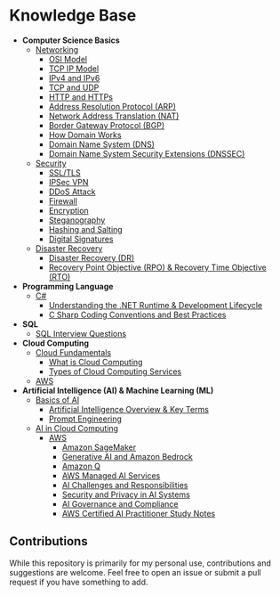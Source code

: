 # Knowledge Base

- **Computer Science Basics**
  - [Networking](./Computer-Science-Basics/Networking)
    - [OSI Model](./Computer-Science-Basics/Networking/OSI-Model.md)
    - [TCP IP Model](./Computer-Science-Basics/Networking/TCP-IP-Model.md)
    - [IPv4 and IPv6](./Computer-Science-Basics/Networking/IPv4-IPv6.md)
    - [TCP and UDP](./Computer-Science-Basics/Networking/TCP-UDP.md)
    - [HTTP and HTTPs](./Computer-Science-Basics/Networking/HTTP-HTTPs.md)
    - [Address Resolution Protocol (ARP)](./Computer-Science-Basics/Networking/ARP-Address-Resolution-Protocol.md)
    - [Network Address Translation (NAT)](./Computer-Science-Basics/Networking/NAT-Network-Address-Translation.md)
    - [Border Gateway Protocol (BGP)](./Computer-Science-Basics/Networking/BGP-Border-Gateway-Protocol.md)
    - [How Domain Works](./Computer-Science-Basics/Networking/How-Domain-Works.md)
    - [Domain Name System (DNS)](./Computer-Science-Basics/Networking/DNS-Domain-Name-System.md)
    - [Domain Name System Security Extensions (DNSSEC)](./Computer-Science-Basics/Networking/DNSSEC-Domain-Name-System-Security-Extensions.md)
  - [Security](./Computer-Science-Basics/Security)
    - [SSL/TLS](./Computer-Science-Basics/Security/SSL-TLS.md)
    - [IPSec VPN](./Computer-Science-Basics/Security/IPSec-VPN.md)
    - [DDoS Attack](./Computer-Science-Basics/Security/DDoS-Attack.md)
    - [Firewall](./Computer-Science-Basics/Security/Firewall.md)
    - [Encryption](./Computer-Science-Basics/Security/Encryption.md)
    - [Steganography](./Computer-Science-Basics/Security/Steganography.md)
    - [Hashing and Salting](./Computer-Science-Basics/Security/Hashing-Salting.md)
    - [Digital Signatures](./Computer-Science-Basics/Security/Digital-Signatures.md)
  - [Disaster Recovery](./Computer-Science-Basics/Disaster-Recovery)
    - [Disaster Recovery (DR)](./Computer-Science-Basics/Disaster-Recovery/Disaster-Recovery-Overview.md)
    - [Recovery Point Objective (RPO) & Recovery Time Objective (RTO)](./Computer-Science-Basics/Disaster-Recovery/RPO-RTO.md)
- **Programming Language**
  - [C#](./Programming-Language/C%23)
    - [Understanding the .NET Runtime & Development Lifecycle](./Programming-Language/C%23/Understanding-Dot-NET-Runtime-Development-Lifecycle.md)
    - [C Sharp Coding Conventions and Best Practices](./Programming-Language/C%23/C-Sharp-Coding-Conventions-and-Best-Practices.md)
- **SQL**
  - [SQL Interview Questions](./SQL/Interview-Questions.md)
- **Cloud Computing**
  - [Cloud Fundamentals](./Cloud-Computing/Cloud-Fundamentals)
    - [What is Cloud Computing](./Cloud-Computing/Cloud-Fundamentals/What-is-Cloud-Computing.md)
    - [Types of Cloud Computing Services](./Cloud-Computing/Cloud-Fundamentals/Types-of-Cloud-Computing-Services.md)
  - [AWS](./Cloud-Computing/AWS)
- **Artificial Intelligence (AI) & Machine Learning (ML)**
  - [Basics of AI](./Artificial-Intelligence-(AI)/Basics-of-AI)
    - [Artificial Intelligence Overview & Key Terms](./Artificial-Intelligence-(AI)/Basics-of-AI/Artificial-Intelligence-Overview-and-Key-Terms.md)
    - [Prompt Engineering](./Artificial-Intelligence-(AI)/Basics-of-AI/Prompt-Engineering.md)
  - [AI in Cloud Computing](./Artificial-Intelligence-(AI)/AI-in-Cloud-Computing)
    - [AWS](./Artificial-Intelligence-(AI)/AI-in-Cloud-Computing/AWS)
      - [Amazon SageMaker](./Artificial-Intelligence-(AI)/AI-in-Cloud-Computing/AWS/Amazon-SageMaker.md)
      - [Generative AI and Amazon Bedrock](./Artificial-Intelligence-(AI)/AI-in-Cloud-Computing/AWS/Generative-AI-and-Amazon-Bedrock.md)
      - [Amazon Q](./Artificial-Intelligence-(AI)/AI-in-Cloud-Computing/AWS/Amazon-Q.md)
      - [AWS Managed AI Services](./Artificial-Intelligence-(AI)/AI-in-Cloud-Computing/AWS/AWS-Managed-AI-Services.md)
      - [AI Challenges and Responsibilities](./Artificial-Intelligence-(AI)/AI-in-Cloud-Computing/AWS/AI-Challenges-and-Responsibilities.md)
      - [Security and Privacy in AI Systems](./Artificial-Intelligence-(AI)/AI-in-Cloud-Computing/AWS/Security-and-Privacy-in-AI-Systems.md)
      - [AI Governance and Compliance](./Artificial-Intelligence-(AI)/AI-in-Cloud-Computing/AWS/Governance-and-Compliance.md)
      - [AWS Certified AI Practitioner Study Notes](./Artificial-Intelligence-(AI)/AI-in-Cloud-Computing/AWS/AWS-Certified-AI-Practitioner-Study-Notes.md)

## Contributions

While this repository is primarily for my personal use, contributions and suggestions are welcome. Feel free to open an issue or submit a pull request if you have something to add.
